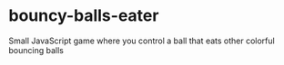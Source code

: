 # bouncy-balls-eater
Small JavaScript game where you control a ball that eats other colorful bouncing balls
